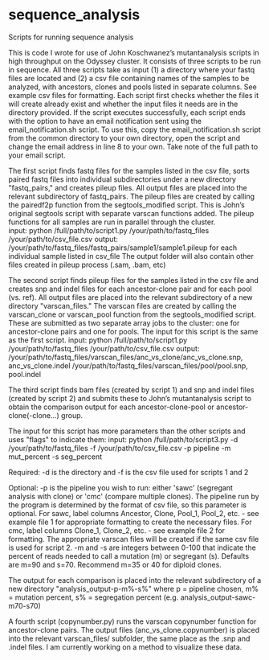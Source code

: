# sequence_analysis
Scripts for running sequence analysis

This is code I wrote for use of John Koschwanez’s mutantanalysis scripts in high throughput on the Odyssey cluster. It consists of three scripts to be run in sequence. All three scripts take as input (1) a directory where your fastq files are located and (2) a csv file containing names of the samples to be analyzed, with ancestors, clones and pools listed in separate columns. See example csv files for formatting. Each script first checks whether the files it will create already exist and whether the input files it needs are in the directory provided. If the script executes successfully, each script ends with the option to have an email notification sent using the email_notification.sh script. To use this, copy the email_notification.sh script from the common directory to your own directory, open the script and change the email address in line 8 to your own. Take note of the full path to your email script.

The first script finds fastq files for the samples listed in the csv file, sorts paired fastq files into individual subdirectories under a new directory "fastq_pairs," and creates pileup files. All output files are placed into the relevant subdirectory of fastq_pairs. The pileup files are created by calling the pairedf2p function from the segtools_modified script. This is John’s original segtools script with separate varscan functions added. The pileup functions for all samples are run in parallel through the cluster.   
input: python /full/path/to/script1.py /your/path/to/fastq_files /your/path/to/csv_file.csv
output: /your/path/to/fastq_files/fastq_pairs/sample1/sample1.pileup for each individual sample listed in csv_file
The output folder will also contain other files created in pileup process (.sam, .bam, etc)

The second script finds pileup files for the samples listed in the csv file and creates snp and indel files for each ancestor-clone pair and for each pool (vs. ref). All output files are placed into the relevant subdirectory of a new directory "varscan_files." The varscan files are created by calling the varscan_clone or varscan_pool function from the segtools_modified script. These are submitted as two separate array jobs to the cluster: one for ancestor-clone pairs and one for pools. The input for this script is the same as the first script.
input: python /full/path/to/script1.py /your/path/to/fastq_files /your/path/to/csv_file.csv
output: /your/path/to/fastq_files/varscan_files/anc_vs_clone/anc_vs_clone.snp, anc_vs_clone.indel
/your/path/to/fastq_files/varscan_files/pool/pool.snp, pool.indel

The third script finds bam files (created by script 1) and snp and indel files (created by script 2) and submits these to John’s mutantanalysis script to obtain the comparison output for each ancestor-clone-pool or ancestor-clone(-clone...) group. 

The input for this script has more parameters than the other scripts and uses "flags" to indicate them:
input: python /full/path/to/script3.py -d /your/path/to/fastq_files -f /your/path/to/csv_file.csv -p pipeline -m mut_percent -s seg_percent

Required:
-d is the directory and -f is the csv file used for scripts 1 and 2

Optional:
-p is the pipeline you wish to run: either 'sawc' (segregant analysis with clone) or 'cmc' (compare multiple clones). The pipeline run by the program is determined by the format of csv file, so this parameter is optional. For sawc, label columns Ancestor, Clone, Pool_1, Pool_2, etc. - see example file 1 for appropriate formatting to create the necessary files. For cmc, label columns Clone_1, Clone_2, etc. - see example file 2 for formatting. The appropriate varscan files will be created if the same csv file is used for script 2.
-m and -s are integers between 0-100 that indicate the percent of reads needed to call a mutation (m) or segregant (s). Defaults are m=90 and s=70. Recommend m=35 or 40 for diploid clones. 

The output for each comparison is placed into the relevant subdirectory of a new directory "analysis_output-p-m%-s%" where p = pipeline chosen, m% = mutation percent, s% = segregation percent (e.g. analysis_output-sawc-m70-s70)

A fourth script (copynumber.py) runs the varscan copynumber function for ancestor-clone pairs. The output files (anc_vs_clone.copynumber) is placed into the relevant varscan_files/ subfolder, the same place as the .snp and .indel files. I am currently working on a method to visualize these data.
